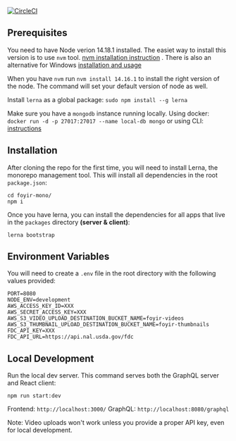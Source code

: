 [![CircleCI](https://circleci.com/gh/aliyeysides/foyir-mono/tree/master.svg?style=svg&circle-token=c58371ac247a3add31bac2fffb1f597469e2f30c)](https://circleci.com/gh/aliyeysides/foyir-mono/tree/master)

## Prerequisites

You need to have Node verion 14.18.1 installed. The easiet way to install this version is to use `nvm` tool. [nvm installation instruction](https://github.com/nvm-sh/nvm) . There is also an alternative for Windows [installation and usage](https://github.com/coreybutler/nvm-windows)

When you have `nvm` run `nvm install 14.16.1` to install the right version of the node. The command will set your default version of node as well.

Install `lerna` as a global package: `sudo npm install --g lerna`

Make sure you have a `mongodb` instance running locally. Using docker: `docker run -d -p 27017:27017 --name local-db mongo` or using CLI: [instructions](https://zellwk.com/blog/local-mongodb/)

## Installation

After cloning the repo for the first time, you will need to install Lerna, the monorepo management tool. This will install all dependencies in the root `package.json`:

```
cd foyir-mono/
npm i
```

Once you have lerna, you can install the dependencies for all apps that live in the `packages` directory **(server & client)**:

```
lerna bootstrap
```

## Environment Variables

You will need to create a `.env` file in the root directory with the following values provided:

```.env
PORT=8080
NODE_ENV=development
AWS_ACCESS_KEY_ID=XXX
AWS_SECRET_ACCESS_KEY=XXX
AWS_S3_VIDEO_UPLOAD_DESTINATION_BUCKET_NAME=foyir-videos
AWS_S3_THUMBNAIL_UPLOAD_DESTINATION_BUCKET_NAME=foyir-thumbnails
FDC_API_KEY=XXX
FDC_API_URL=https://api.nal.usda.gov/fdc
```

## Local Development

Run the local dev server. This command serves both the GraphQL server and React client:

```
npm run start:dev
```

Frontend: `http://localhost:3000/`
GraphQL: `http://localhost:8080/graphql`

Note: Video uploads won't work unless you provide a proper API key, even for local development.
